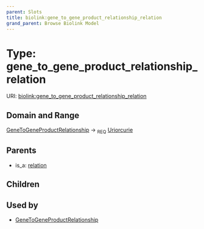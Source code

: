 ```yaml
---
parent: Slots
title: biolink:gene_to_gene_product_relationship_relation
grand_parent: Browse Biolink Model
---
```


# Type: gene_to_gene_product_relationship_relation




URI: [biolink:gene_to_gene_product_relationship_relation](https://w3id.org/biolink/vocab/gene_to_gene_product_relationship_relation)

## Domain and Range

[GeneToGeneProductRelationship](GeneToGeneProductRelationship.md) ->  <sub>REQ</sub> [Uriorcurie](types/Uriorcurie.md)

## Parents

 *  is_a: [relation](relation.md)

## Children


## Used by

 * [GeneToGeneProductRelationship](GeneToGeneProductRelationship.md)
